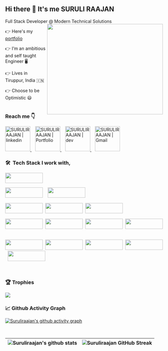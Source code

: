 ## Hi there 👋 It's me SURULI RAAJAN

Full Stack Developer @ Modern Technical Solutions
<img align="right" width="370" height="290" src="https://user-images.githubusercontent.com/22448559/137613385-2ebbef8f-ca0a-4781-b0c1-a2ba145d8194.gif">

👉  Here's my [portfolio](https://suruliraajan.netlify.app/) 

👉  I’m an ambitious and self taught Engineer 🖥️

👉  Lives in Tiruppur, India 🇮🇳

👉  Choose to be Optimistic 😃  
<br>

### Reach me 👇
<a href="https://www.linkedin.com/in/surulirajan/" target="_blank">
    <img alt="SURULIRAAJAN | linkedin" src="https://user-images.githubusercontent.com/22448559/137614008-18f96cfd-b2c4-4066-9991-f605c978f9d9.png" width="80"/>
  </a> &nbsp;&nbsp;
  <a href="https://suruliraajan.netlify.app/" target="_blank">
    <img alt="SURULIRAAJAN | Portfolio" src="https://img.icons8.com/?size=100&id=LoyAjcvVKv1K&format=png&color=000000" width="80"/>
  </a> &nbsp;&nbsp;  
  <a href="https://dev.to/suruliraajan" target="_blank">
      <img alt="SURULIRAAJAN | dev" src="https://user-images.githubusercontent.com/22448559/137614000-07f740bc-3723-497b-bb5e-54185478c892.png" width="80" />
  </a> &nbsp;&nbsp;
  <a href="mailto:surulirajan.mca@gmail.com">
    <img alt="SURULIRAAJAN | Gmail" width="80px" src="https://user-images.githubusercontent.com/22448559/137614003-749c6718-b38d-4d6f-9cb2-b01a1781b144.png" />
  </a>


<br>

### 🛠 &nbsp;Tech Stack I work with,
	
 <p align="left">
 <img src="https://img.shields.io/badge/php-%23777BB4.svg?&logo=php&logoColor=white" width="120" height="33"/>
 </p>
	<p  align="left"><img src="https://img.shields.io/badge/MySQL-4479A1?logo=mysql&logoColor=fff" width="120" height="33"/>&nbsp; &nbsp;
		<img src="https://img.shields.io/badge/SEO-FF5722?logo=duckduckgo&logoColor=white" width="120" height="33"/>
	</p>
 <p align="left"><img src="https://img.shields.io/badge/Laravel-%23FF2D20.svg?logo=laravel&logoColor=white" width="120" height="33"/>&nbsp;
		<img src="https://img.shields.io/badge/opencart-02A9FF?logo=anilist&logoColor=fff" width="120" height="33"/>&nbsp;
		<img src="https://img.shields.io/badge/WordPress-%2321759B.svg?logo=wordpress&logoColor=white" width="120" height="33"/>
	</p>
<p align="left"><img src="https://img.shields.io/badge/JavaScript-F7DF1E?logo=javascript&logoColor=000" width="120" height="33"/>&nbsp;
		<img src="https://img.shields.io/badge/React-%2320232a.svg?logo=react&logoColor=%2361DAFB" width="120" height="33"/>&nbsp;
		<img src="https://img.shields.io/badge/jQuery-0769AD?logo=jquery&logoColor=fff" width="120" height="33"/>&nbsp;
		<img src="https://img.shields.io/badge/MVC-Structure-039BE5?logo=Firebase&logoColor=white" width="120" height="33"/>&nbsp;
	</p>
<p align="left"><img src="https://img.shields.io/badge/Bootstrap-7952B3?logo=bootstrap&logoColor=fff" width="120" height="33"/>&nbsp;
		<img src="https://img.shields.io/badge/HTML-%23E34F26.svg?logo=html5&logoColor=white" width="120" height="33"/>&nbsp;
		<img src="https://img.shields.io/badge/CSS-1572B6?logo=css3&logoColor=fff" width="120" height="33"/>&nbsp;
		<img src="https://img.shields.io/badge/JSON-000?logo=json&logoColor=fff" width="120" height="33"/>&nbsp;
		<img src="https://img.shields.io/badge/Python-3776AB?logo=python&logoColor=fff" width="120" height="33"/>&nbsp;
	</p>
<br>

### 🏆 Trophies<br>
<img src="https://github-profile-trophy.vercel.app/?username=a8hok&theme=tokyonight&margin-w=15" />

<br>

### 📈 Github Activity Graph
[![Suruliraajan's github activity graph](https://github-readme-activity-graph.vercel.app/graph?username=suruliraajan&bg_color=272626&color=f6f4f6&line=0f8ef0&point=f8f2f2&area=true&hide_border=true)](https://github.com/ashutosh00710/github-readme-activity-graph)


<br>

| ![Suruliraajan's github stats](https://github-readme-stats.vercel.app/api?username=suruliraajan&show_icons=true&theme=tokyonight) | ![Suruliraajan GitHub Streak](https://github-readme-streak-stats.herokuapp.com/?user=suruliraajan&theme=tokyonight) |
| --- | --- |

<br>
